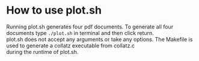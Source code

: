 # How to use plot.sh

Running plot.sh generates four pdf documents. To generate all four documents type `./plot.sh` in terminal and then click return.  
plot.sh does not accept any arguments or take any options. The Makefile is used to generate a collatz executable from collatz.c  
during the runtime of plot.sh.  

